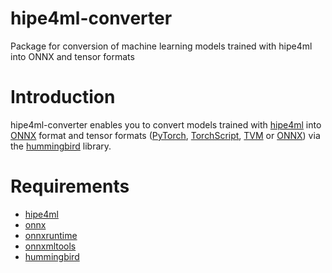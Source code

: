 # hipe4ml-converter
Package for conversion of machine learning models trained with hipe4ml into ONNX and tensor formats

# Introduction

hipe4ml-converter enables you to convert models trained with [hipe4ml](https://github.com/hipe4ml/hipe4ml) into [ONNX](https://onnx.ai/) format and tensor formats ([PyTorch](https://pytorch.org/), [TorchScript](https://pytorch.org/docs/stable/jit.html), [TVM](https://tvm.apache.org/) or [ONNX](https://onnx.ai/)) via the [hummingbird](https://github.com/microsoft/hummingbird) library.

# Requirements

- [hipe4ml](https://github.com/hipe4ml/hipe4ml)
- [onnx](https://github.com/onnx/onnx)
- [onnxruntime](https://github.com/microsoft/onnxruntime)
- [onnxmltools](https://github.com/onnx/onnxmltools)
- [hummingbird](https://github.com/microsoft/hummingbird)
